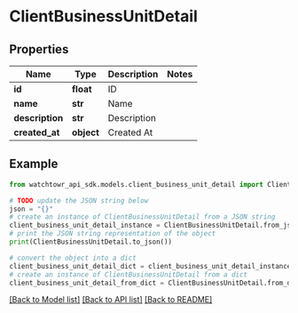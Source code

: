 # ClientBusinessUnitDetail


## Properties

Name | Type | Description | Notes
------------ | ------------- | ------------- | -------------
**id** | **float** | ID | 
**name** | **str** | Name | 
**description** | **str** | Description | 
**created_at** | **object** | Created At | 

## Example

```python
from watchtowr_api_sdk.models.client_business_unit_detail import ClientBusinessUnitDetail

# TODO update the JSON string below
json = "{}"
# create an instance of ClientBusinessUnitDetail from a JSON string
client_business_unit_detail_instance = ClientBusinessUnitDetail.from_json(json)
# print the JSON string representation of the object
print(ClientBusinessUnitDetail.to_json())

# convert the object into a dict
client_business_unit_detail_dict = client_business_unit_detail_instance.to_dict()
# create an instance of ClientBusinessUnitDetail from a dict
client_business_unit_detail_from_dict = ClientBusinessUnitDetail.from_dict(client_business_unit_detail_dict)
```
[[Back to Model list]](../README.md#documentation-for-models) [[Back to API list]](../README.md#documentation-for-api-endpoints) [[Back to README]](../README.md)


